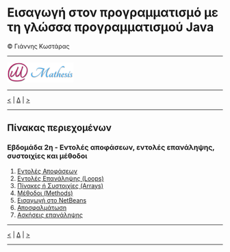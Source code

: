 # Εισαγωγή στον προγραμματισμό με τη γλώσσα προγραμματισμού Java  
© Γιάννης Κωστάρας

---

[![Mathesis](../../assets/mathesis.png)](http://mathesis.cup.gr)

---

[<](../Week1/README.md) | [Δ](../README.md) | [>](../Week3/README.md) 
 
---

## Πίνακας περιεχομένων
### Εβδομάδα 2η - Εντολές αποφάσεων, εντολές επανάληψης, συστοιχίες και μέθοδοι
1. [Εντολές Αποφάσεων](2.1-ControlStatements/README.md) 
2. [Εντολές Επανάληψης (Loops)](2.2-Loops/README.md) 
3. [Πίνακες ή Συστοιχίες (Arrays)](2.3-Arrays/README.md) 
4. [Μέθοδοι (Methods)](2.4-Methods/README.md)
5. [Εισαγωγή στο NetBeans](2.5-NetBeans/README.md)
6. [Αποσφαλμάτωση](2.6-Debugging/README.md)
7. [Ασκήσεις επανάληψης](2.7-Revision/README.md) 

---

[<](../Week1/README.md) | [Δ](../README.md) | [>](../Week3/README.md) 
 
---